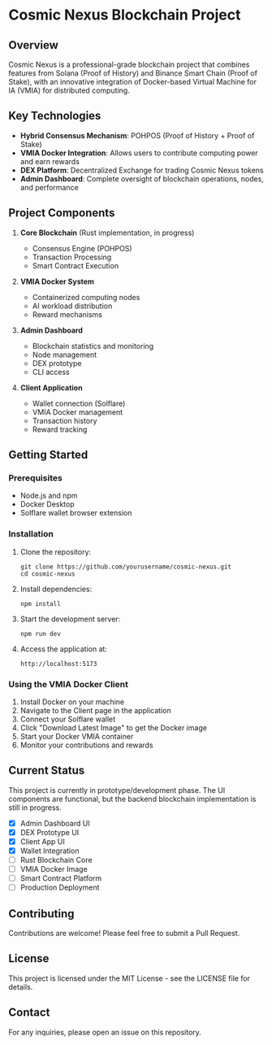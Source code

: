 
# Cosmic Nexus Blockchain Project

## Overview

Cosmic Nexus is a professional-grade blockchain project that combines features from Solana (Proof of History) and Binance Smart Chain (Proof of Stake), with an innovative integration of Docker-based Virtual Machine for IA (VMIA) for distributed computing.

## Key Technologies

- **Hybrid Consensus Mechanism**: POHPOS (Proof of History + Proof of Stake)
- **VMIA Docker Integration**: Allows users to contribute computing power and earn rewards
- **DEX Platform**: Decentralized Exchange for trading Cosmic Nexus tokens
- **Admin Dashboard**: Complete oversight of blockchain operations, nodes, and performance

## Project Components

1. **Core Blockchain** (Rust implementation, in progress)
   - Consensus Engine (POHPOS)
   - Transaction Processing
   - Smart Contract Execution

2. **VMIA Docker System**
   - Containerized computing nodes
   - AI workload distribution
   - Reward mechanisms

3. **Admin Dashboard**
   - Blockchain statistics and monitoring
   - Node management
   - DEX prototype
   - CLI access

4. **Client Application**
   - Wallet connection (Solflare)
   - VMIA Docker management
   - Transaction history
   - Reward tracking

## Getting Started

### Prerequisites

- Node.js and npm
- Docker Desktop
- Solflare wallet browser extension

### Installation

1. Clone the repository:
   ```
   git clone https://github.com/yourusername/cosmic-nexus.git
   cd cosmic-nexus
   ```

2. Install dependencies:
   ```
   npm install
   ```

3. Start the development server:
   ```
   npm run dev
   ```

4. Access the application at:
   ```
   http://localhost:5173
   ```

### Using the VMIA Docker Client

1. Install Docker on your machine
2. Navigate to the Client page in the application
3. Connect your Solflare wallet
4. Click "Download Latest Image" to get the Docker image
5. Start your Docker VMIA container
6. Monitor your contributions and rewards

## Current Status

This project is currently in prototype/development phase. The UI components are functional, but the backend blockchain implementation is still in progress.

- [x] Admin Dashboard UI
- [x] DEX Prototype UI
- [x] Client App UI
- [x] Wallet Integration
- [ ] Rust Blockchain Core
- [ ] VMIA Docker Image
- [ ] Smart Contract Platform
- [ ] Production Deployment

## Contributing

Contributions are welcome! Please feel free to submit a Pull Request.

## License

This project is licensed under the MIT License - see the LICENSE file for details.

## Contact

For any inquiries, please open an issue on this repository.
